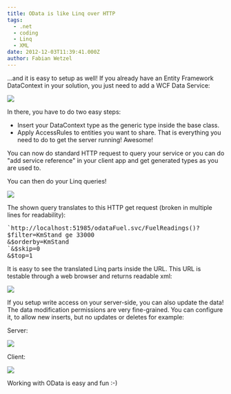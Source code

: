 ```yaml
---
title: OData is like Linq over HTTP
tags:
  - .net
  - coding
  - Linq
  - XML
date: 2012-12-03T11:39:41.000Z
author: Fabian Wetzel
---
```


…and it is easy to setup as well! If you already have an Entity Framework DataContext in your solution, you just need to add a WCF Data Service:

![](https://az275061.vo.msecnd.net/blogmedia/2012/12/120312_0939_ODataislike1.png)

In there, you have to do two easy steps:

*   Insert your DataContext type as the generic type inside the base class.
*   Apply AccessRules to entities you want to share.
That is everything you need to do to get the server running! Awesome!

You can now do standard HTTP request to query your service or you can do "add service reference" in your client app and get generated types as you are used to.

You can then do your Linq queries!

![](https://az275061.vo.msecnd.net/blogmedia/2012/12/120312_0939_ODataislike2.png)

The shown query translates to this HTTP get request (broken in multiple lines for readability):
<pre>`http://localhost:51985/odataFuel.svc/FuelReadings()?
$filter=KmStand ge 33000 
&amp;$orderby=KmStand 
`&amp;$skip=0 
&amp;$top=1</pre>
It is easy to see the translated Linq parts inside the URL. This URL is testable through a web browser and returns readable xml:

![](https://az275061.vo.msecnd.net/blogmedia/2012/12/120312_0939_ODataislike3.png)

If you setup write access on your server-side, you can also update the data! The data modification permissions are very fine-grained. You can configure it, to allow new inserts, but no updates or deletes for example:

Server:

![](https://az275061.vo.msecnd.net/blogmedia/2012/12/120312_0939_ODataislike4.png)

Client:

![](https://az275061.vo.msecnd.net/blogmedia/2012/12/120312_0939_ODataislike5.png)

Working with OData is easy and fun :-)


